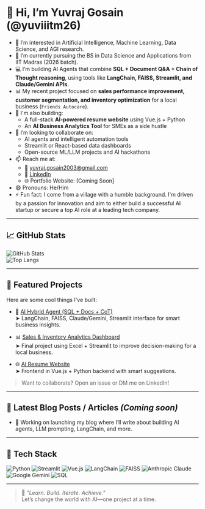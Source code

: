 # 👋 Hi, I’m Yuvraj Gosain (@yuviiitm26)

- 👀 I’m interested in Artificial Intelligence, Machine Learning, Data Science, and AGI research.  
- 🌱 I’m currently pursuing the BS in Data Science and Applications from IIT Madras (2026 batch).  
- 💻 I’m building AI Agents that combine **SQL + Document Q&A + Chain of Thought reasoning**, using tools like **LangChain, FAISS, Streamlit, and Claude/Gemini APIs**.  
- 📊 My recent project focused on **sales performance improvement, customer segmentation, and inventory optimization** for a local business (`Friends Autocare`).  
- 🚀 I'm also building:
  - A full-stack **AI-powered resume website** using Vue.js + Python  
  - An **AI Business Analytics Tool** for SMEs as a side hustle  
- 💞️ I’m looking to collaborate on:
  - AI agents and intelligent automation tools  
  - Streamlit or React-based data dashboards  
  - Open-source ML/LLM projects and AI hackathons  
- 📫 Reach me at:  
  - 📧 yuvraj.gosain2003@gmail.com  
  - 🔗 [LinkedIn]([https://www.linkedin.com/in/yuvrajgosain](https://www.linkedin.com/in/yuvraj-gosain-b542a3250?utm_source=share&utm_campaign=share_via&utm_content=profile&utm_medium=android_app))  
  - 🌐 Portfolio Website: [Coming Soon]  
- 😄 Pronouns: He/Him  
- ⚡ Fun fact: I come from a village with a humble background. I'm driven by a passion for innovation and aim to either build a successful AI startup or secure a top AI role at a leading tech company.

---

## 📈 GitHub Stats

![GitHub Stats](https://github-readme-stats.vercel.app/api?username=yuviiitm26&show_icons=true&theme=radical&hide_border=true)  
![Top Langs](https://github-readme-stats.vercel.app/api/top-langs/?username=yuviiitm26&layout=compact&theme=radical&hide_border=true)

---

## 🚀 Featured Projects

Here are some cool things I've built:

- 🔧 [AI Hybrid Agent (SQL + Docs + CoT)](https://github.com/yuviiitm26/your-hybrid-agent-repo)  
  ➤ LangChain, FAISS, Claude/Gemini, Streamlit interface for smart business insights.

- 📊 [Sales & Inventory Analytics Dashboard](https://github.com/yuviiitm26/sales-dashboard-friends-autocare)  
  ➤ Final project using Excel + Streamlit to improve decision-making for a local business.

- 🌐 [AI Resume Website](https://github.com/yuviiitm26/ai-resume-site)  
  ➤ Frontend in Vue.js + Python backend with smart suggestions.

> Want to collaborate? Open an issue or DM me on LinkedIn!

---

## 📝 Latest Blog Posts / Articles *(Coming soon)*

<!-- BLOG-POST-LIST:START -->
- 🚧 Working on launching my blog where I’ll write about building AI agents, LLM prompting, LangChain, and more.
<!-- BLOG-POST-LIST:END -->

---

## 🧰 Tech Stack

![Python](https://img.shields.io/badge/-Python-3776AB?logo=python&logoColor=white&style=for-the-badge)
![Streamlit](https://img.shields.io/badge/-Streamlit-FF4B4B?logo=streamlit&logoColor=white&style=for-the-badge)
![Vue.js](https://img.shields.io/badge/-Vue.js-4FC08D?logo=vue.js&logoColor=white&style=for-the-badge)
![LangChain](https://img.shields.io/badge/-LangChain-000000?style=for-the-badge&logo=chainlink&logoColor=white)
![FAISS](https://img.shields.io/badge/-FAISS-00599C?style=for-the-badge&logo=vectorworks&logoColor=white)
![Anthropic Claude](https://img.shields.io/badge/-Claude-222222?style=for-the-badge&logo=anthropic&logoColor=white)
![Google Gemini](https://img.shields.io/badge/-Gemini-4285F4?style=for-the-badge&logo=google&logoColor=white)
![SQL](https://img.shields.io/badge/-SQL-4479A1?style=for-the-badge&logo=postgresql&logoColor=white)

---

> 🧠 *"Learn. Build. Iterate. Achieve."*  
> Let’s change the world with AI—one project at a time.



<!---
yuviiitm26/yuviiitm26 is a ✨ special ✨ repository because its `README.md` (this file) appears on your GitHub profile.
You can click the Preview link to take a look at your changes.
--->
